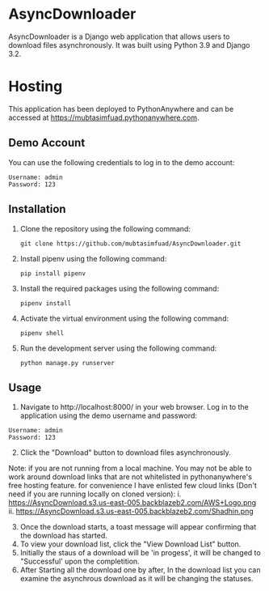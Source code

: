 
# AsyncDownloader

AsyncDownloader is a Django web application that allows users to download files asynchronously. It was built using Python 3.9 and Django 3.2.

# Hosting

This application has been deployed to PythonAnywhere and can be accessed at https://mubtasimfuad.pythonanywhere.com.

## Demo Account

You can use the following credentials to log in to the demo account:

```
Username: admin
Password: 123
```

## Installation

1. Clone the repository using the following command:

   ```
   git clone https://github.com/mubtasimfuad/AsyncDownloader.git
   ```

2. Install pipenv using the following command:

   ```
   pip install pipenv
   ```

3. Install the required packages using the following command:

   ```
   pipenv install
   ```

4. Activate the virtual environment using the following command:

   ```
   pipenv shell
   ```

5. Run the development server using the following command:

   ```
   python manage.py runserver
   ```

## Usage

1. Navigate to http://localhost:8000/ in your web browser. Log in to the application using the demo username and password:

```
Username: admin
Password: 123
```
2. Click the "Download" button to download files asynchronously.

Note: if you are not running from a local machine. You may not be able to work around download links that are not whitelisted in pythonanywhere's free hosting feature.
for convenience I have enlisted few cloud links (Don't need if you are running locally on cloned version):
i. https://AsyncDownload.s3.us-east-005.backblazeb2.com/AWS+Logo.png
ii. https://AsyncDownload.s3.us-east-005.backblazeb2.com/Shadhin.png

3. Once the download starts, a toast message will appear confirming that the download has started.
4. To view your download list, click the "View Download List" button.
5. Initially the staus of a download will be 'in progess', it will be changed to "Successful' upon the completition. 
6. After Starting all the download one by after, In the download list you can examine the asynchrous download as it will be changing the statuses. 


